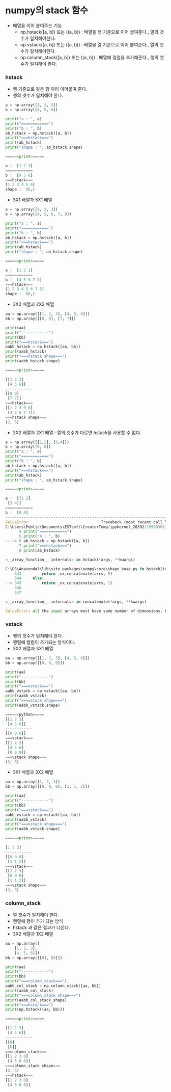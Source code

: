 # numpy의 stack 함수
- 배열을 이어 붙여주는 기능
   - np.hstack([a, b]) 또는 ((a, b)) : 배열을 행 기준으로 이어 붙여준다., 열의 갯수가 일치해야한다.
   - np.vstack([a, b]) 또는 ((a, b)) : 배열을 열 기준으로 이어 붙여준다., 열의 갯수가 일치해야한다.
   - np.column_stack([a, b]) 또는 ((a, b)) : 배열에 컬럼을 추가해준다., 행의 갯수가 일치해야 한다. 

### hstack
- 행 기준으로 같은 행 끼리 이어붙여 준다.
- 행의 갯수가 일치해야 한다.

```python
a = np.array([1, 2, 3])
b = np.array([4, 5, 6])

print("a : ", a)
print("============")
print("b : ", b)
ab_hstack = np.hstack([a, b])
print("===hstack===")
print(ab_hstack)
print("shape : ", ab_hstack.shape)

=====<print>=====

a :  [1 2 3]
============
b :  [4 5 6]
===hstack===
[1 2 3 4 5 6]
shape :  (6,)
```

- 3X1 배열과 5X1 배열
```python
a = np.array([1, 2, 3])
b = np.array([4, 5, 6, 7, 8])

print("a : ", a)
print("============")
print("b : ", b)
ab_hstack = np.hstack([a, b])
print("===hstack===")
print(ab_hstack)
print("shape : ", ab_hstack.shape)

=====<print>=====

a :  [1 2 3]
============
b :  [4 5 6 7 8]
===hstack===
[1 2 3 4 5 6 7 8]
shape :  (8,)
```
- 3X2 배열과 2X2 배열
```python
aa = np.array([[1, 2, 3], [4, 5, 6]])
bb = np.array([[0, 0], [7, 7]])

print(aa)
print("------------")
print(bb)
print("===hstack===")
aabb_hstack = np.hstack([aa, bb])
print(aabb_hstack)
print("===hstack shape===")
print(aabb_hstack.shape)

=====<print>=====

[[1 2 3]
 [4 5 6]]
------------
[[0 0]
 [7 7]]
===hstack===
[[1 2 3 0 0]
 [4 5 6 7 7]]
===hstack shape===
(2, 5)
```

- 2X2 배열과 2X1 배열 : 열의 갯수가 다르면 hstack을 사용할 수 없다.
```python
a = np.array([[1,2], [3,4]])
b = np.array([0, 0])
print("a : ", a)
print("============")
print("b : ", b)
ab_hstack = np.hstack([a, b])
print("===hstack===")
print(ab_hstack)
print("shape : ", ab_hstack.shape)

=====<print>=====

a :  [[1 2]
 [3 4]]
============
b :  [0 0]
---------------------------------------------------------------------------
ValueError                                Traceback (most recent call last)
C:\Users\Public\Documents\ESTsoft\CreatorTemp/ipykernel_28392/1998830177.py in <module>
      4 print("============")
      5 print("b : ", b)
----> 6 ab_hstack = np.hstack([a, b])
      7 print("===hstack===")
      8 print(ab_hstack)

<__array_function__ internals> in hstack(*args, **kwargs)

C:\DS\Anaconda3\lib\site-packages\numpy\core\shape_base.py in hstack(tup)
    343         return _nx.concatenate(arrs, 0)
    344     else:
--> 345         return _nx.concatenate(arrs, 1)
    346
    347

<__array_function__ internals> in concatenate(*args, **kwargs)

ValueError: all the input arrays must have same number of dimensions, but the array at index 0 has 2 dimension(s) and the array at index 1 has 1 dimension(s)

```

### vstack
- 행의 갯수가 일치해야 한다.
- 행렬에 컬럼이 추가되는 방식이다.
- 3X2 배열과 3X1 배열
```python
aa = np.array([[1, 2, 3], [4, 5, 6]])
bb = np.array([[0, 0, 0]])

print(aa)
print("------------")
print(bb)
print("===vstack===")
aabb_vstack = np.vstack([aa, bb])
print(aabb_vstack)
print("===vstack shape===")
print(aabb_vstack.shape)

=====<python>====
[[1 2 3]
 [4 5 6]]
------------
[[0 0 0]]
===vstack===
[[1 2 3]
 [4 5 6]
 [0 0 0]]
===vstack shape===
(3, 3)
```

- 3X1 배열과 3X2 배열
```python
aa = np.array([1, 2, 3])
bb = np.array([[0, 0, 0], [1, 1, 2]])

print(aa)
print("------------")
print(bb)
print("===vstack===")
aabb_vstack = np.vstack([aa, bb])
print(aabb_vstack)
print("===vstack shape===")
print(aabb_vstack.shape)

=====<print>=====

[1 2 3]
------------
[[0 0 0]
 [1 1 2]]
===vstack===
[[1 2 3]
 [0 0 0]
 [1 1 2]]
===vstack shape===
(3, 3)
```

### column_stack
- 열 갯수가 일치해야 한다.
- 행렬에 행이 추가 되는 방식
- hstack 과 같은 결과가 나온다.
- 3X2 배열과 1X2 배열
```python
aa = np.array([
    [1, 2, 3],
    [4, 5, 6]])
bb = np.array([[0], [0]])

print(aa)
print("------------")
print(bb)
print("===column_stack===")
aabb_col_stack = np.column_stack([aa, bb])
print(aabb_col_stack)
print("===column_stack shape===")
print(aabb_col_stack.shape)
print("===hstack===")
print(np.hstack((aa, bb)))

=====<print>=====

[[1 2 3]
 [4 5 6]]
------------
[[0]
 [0]]
===column_stack===
[[1 2 3 0]
 [4 5 6 0]]
===column_stack shape===
(2, 4)
===hstack===
[[1 2 3 0]
 [4 5 6 0]]
```
